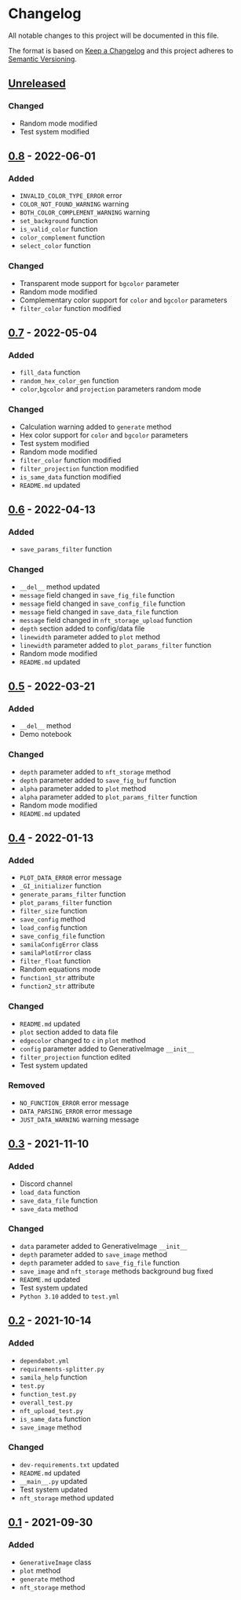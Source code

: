 # Changelog
All notable changes to this project will be documented in this file.

The format is based on [Keep a Changelog](http://keepachangelog.com/en/1.0.0/)
and this project adheres to [Semantic Versioning](http://semver.org/spec/v2.0.0.html).

## [Unreleased]
### Changed
- Random mode modified
- Test system modified
## [0.8] - 2022-06-01
### Added
- `INVALID_COLOR_TYPE_ERROR` error
- `COLOR_NOT_FOUND_WARNING` warning
- `BOTH_COLOR_COMPLEMENT_WARNING` warning
- `set_background` function
- `is_valid_color` function
- `color_complement` function
- `select_color` function
### Changed
- Transparent mode support for `bgcolor` parameter
- Random mode modified
- Complementary color support for `color` and `bgcolor` parameters
- `filter_color` function modified
## [0.7] - 2022-05-04
### Added
- `fill_data` function
- `random_hex_color_gen` function
- `color`,`bgcolor` and `projection` parameters random mode
### Changed
- Calculation warning added to `generate` method
- Hex color support for `color` and `bgcolor` parameters
- Test system modified
- Random mode modified
- `filter_color` function modified
- `filter_projection` function modified
- `is_same_data` function modified
- `README.md` updated
## [0.6] - 2022-04-13
### Added
- `save_params_filter` function
### Changed
- `__del__` method updated
- `message` field changed in `save_fig_file` function
- `message` field changed in `save_config_file` function
- `message` field changed in `save_data_file` function
- `message` field changed in `nft_storage_upload` function
- `depth` section added to config/data file
- `linewidth` parameter added to `plot` method
- `linewidth` parameter added to `plot_params_filter` function
- Random mode modified
- `README.md` updated
## [0.5] - 2022-03-21
### Added
- `__del__` method
- Demo notebook
### Changed
- `depth` parameter added to `nft_storage` method
- `depth` parameter added to `save_fig_buf` function
- `alpha` parameter added to `plot` method
- `alpha` parameter added to `plot_params_filter` function
- Random mode modified
- `README.md` updated
## [0.4] - 2022-01-13
### Added
- `PLOT_DATA_ERROR` error message
- `_GI_initializer` function
- `generate_params_filter` function
- `plot_params_filter` function
- `filter_size` function
- `save_config` method
- `load_config` function
- `save_config_file` function
- `samilaConfigError` class
- `samilaPlotError` class
- `filter_float` function
- Random equations mode
- `function1_str` attribute
- `function2_str` attribute
### Changed
- `README.md` updated
- `plot` section added to data file
- `edgecolor` changed to `c` in `plot` method
- `config` parameter added to GenerativeImage `__init__`
- `filter_projection` function edited
- Test system updated
### Removed
- `NO_FUNCTION_ERROR` error message
- `DATA_PARSING_ERROR` error message
- `JUST_DATA_WARNING` warning message
## [0.3] - 2021-11-10
### Added
- Discord channel
- `load_data` function
- `save_data_file` function
- `save_data` method
### Changed
- `data` parameter added to GenerativeImage `__init__`
- `depth` parameter added to `save_image` method
- `depth` parameter added to `save_fig_file` function
- `save_image` and `nft_storage` methods background bug fixed
- `README.md` updated
- Test system updated
- `Python 3.10` added to `test.yml`
## [0.2] - 2021-10-14
### Added
- `dependabot.yml`
- `requirements-splitter.py`
- `samila_help` function
- `test.py`
- `function_test.py`
- `overall_test.py`
- `nft_upload_test.py`
- `is_same_data` function
- `save_image` method
### Changed
- `dev-requirements.txt` updated
- `README.md` updated
- `__main__.py` updated
- Test system updated
- `nft_storage` method updated
## [0.1] - 2021-09-30
### Added
- `GenerativeImage` class
- `plot` method
- `generate` method
- `nft_storage` method

[Unreleased]: https://github.com/sepandhaghighi/samila/compare/v0.8...dev
[0.8]: https://github.com/sepandhaghighi/samila/compare/v0.7...v0.8
[0.7]: https://github.com/sepandhaghighi/samila/compare/v0.6...v0.7
[0.6]: https://github.com/sepandhaghighi/samila/compare/v0.5...v0.6
[0.5]: https://github.com/sepandhaghighi/samila/compare/v0.4...v0.5
[0.4]: https://github.com/sepandhaghighi/samila/compare/v0.3...v0.4
[0.3]: https://github.com/sepandhaghighi/samila/compare/v0.2...v0.3
[0.2]: https://github.com/sepandhaghighi/samila/compare/v0.1...v0.2
[0.1]: https://github.com/sepandhaghighi/samila/compare/1058677...v0.1



